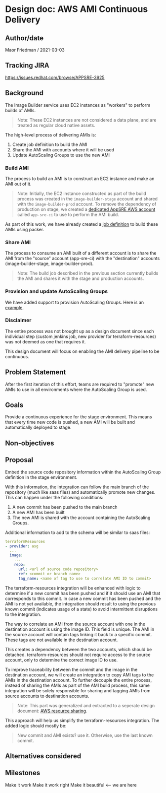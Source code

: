 # Design doc: AWS AMI Continuous Delivery

## Author/date

Maor Friedman / 2021-03-03

## Tracking JIRA

https://issues.redhat.com/browse/APPSRE-3925

## Background

The Image Builder service uses EC2 instances as "workers" to perform builds of AMIs.
> Note: These EC2 instances are not considered a data plane, and are treated as regular cloud native assets.

The high-level process of delivering AMIs is:
1. Create job definition to build the AMI
1. Share the AMI with accounts where it will be used
1. Update AutoScaling Groups to use the new AMI

### Build AMI

The process to build an AMI is to construct an EC2 instance and make an AMI out of it.
> Note: Initially, the EC2 instance constructed as part of the build process was created in the `image-builder-stage` account and shared with the `image-builder-prod` account. To remove the dependency of production on stage, we created a [dedicated AppSRE AWS account](https://issues.redhat.com/browse/APPSRE-4405) called `app-sre-ci` to use to perform the AMI build.

As part of this work, we have already created a [job definition](https://gitlab.cee.redhat.com/service/app-interface/-/blob/e006b480c002ed869eb66df04d62ed8ef1218f7e/resources/jenkins/image-builder/jobs-templates.yml) to build these AMIs using packer.

### Share AMI

The process to consume an AMI built of a different account is to share the AMI from the "source" account (app-sre-ci) with the "destination" accounts (image-builder-stage, image-builder-prod).
> Note: The build job described in the previous section currently builds the AMI and shares it with the stage and production accounts.

### Provision and update AutoScaling Groups

We have added support to provision AutoScaling Groups. Here is an [example](https://gitlab.cee.redhat.com/service/app-interface/-/blob/e006b480c002ed869eb66df04d62ed8ef1218f7e/data/services/image-builder/namespaces/workers-stage.yml#L173-186).

### Disclaimer

The entire process was not brought up as a design document since each individual step (custom jenkins job, new provider for terraform-resources) was not deemed as one that requires it.

This design document will focus on enabling the AMI delivery pipeline to be continuous.

## Problem Statement

After the first iteration of this effort, teams are required to "promote" new AMIs to use in all environments where the AutoScaling Group is used.

## Goals

Provide a continuous experience for the stage environment. This means that every time new code is pushed, a new AMI will be built and automatically deployed to stage.

## Non-objectives

## Proposal

Embed the source code repository information within the AutoScaling Group definition in the stage environment.

With this information, the integration can follow the main branch of the repository (much like saas files) and automatically promote new changes. This can happen under the following conditions:
1. A new commit has been pushed to the main branch
1. A new AMI has been built
1. The new AMI is shared with the account containing the AutoScaling Groups.

Additional information to add to the schema will be similar to saas files:
```yaml
terraformResources
- provider: asg
  ...
  image:
    ...
    repo:
      url: <url of source code repository>
      ref: <commit or branch name>
      tag_name: <name of tag to use to correlate AMI ID to commit>
```

The terraform-resources integration will be enhanced with logic to determine if a new commit has been pushed and if it should use an AMI that corresponds to this commit. In case a new commit has been pushed and the AMI is not yet available, the integration should result to using the previous known commit (indicates usage of a state) to avoid intermittent disruptions to the integration.

The way to correlate an AMI from the source account with one in the destination account is using the image ID. This field is unique. The AMI in the source account will contain tags linking it back to a specific commit. These tags are not available in the destination account.

This creates a dependency between the two accounts, which should be detached. terraform-resources should not require access to the source account, only to determine the correct image ID to use.

To improve traceability between the commit and the image in the destination account, we will create an integration to copy AMI tags to the AMIs in the destination account. To further decouple the entire process, instead of sharing the AMIs as part of the AMI build process, this same integration will be solely responsible for sharing and tagging AMIs from source accounts to destination accounts.
> Note: This part was generalized and extracted to a seperate design document: [AWS resource sharing](https://issues.redhat.com/browse/APPSRE-4621).

This approach will help us simplify the terraform-resources integration. The added logic should mostly be:
> New commit and AMI exists? use it. Otherwise, use the last known commit.

## Alternatives considered

## Milestones

Make it work
Make it work right
Make it beautiful <-- we are here
